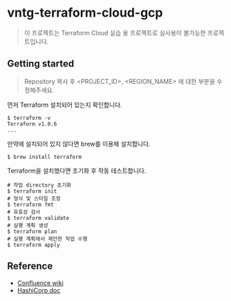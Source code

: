 # vntg-terraform-cloud-gcp
> 이 프로젝트는 Terraform Cloud 실습 용 프로젝트로 실사용이 불가능한 프로젝트입니다.

## Getting started
> Repository 복사 후 <PROJECT_ID>, <REGION_NAME> 에 대한 부분을 수정해주세요.

먼저 Terraform 설치되어 있는지 확인합니다.
```shell
$ terraform -v
Terraform v1.0.6
...
```

만약에 설치되어 있지 않다면 brew를 이용해 설치합니다.
```shell
$ brew install terraform
```

Terraform을 설치했다면 초기화 후 작동 테스트합니다.
```shell
# 작업 directory 초기화
$ terraform init
# 형식 및 스타일 조정
$ terraform fmt
# 유효성 검사
$ terraform validate
# 실행 계획 생성
$ terraform plan
# 실행 계획에서 제안한 작업 수행
$ terraform apply
```

## Reference
- [Confluence wiki](https://vntg.atlassian.net/wiki/spaces/INFRA/pages/206307396/Terraform)
- [HashiCorp doc](https://www.terraform.io/docs/index.html)
